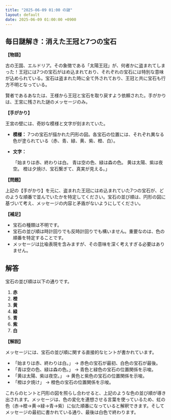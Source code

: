 ```yaml
---
title: "2025-06-09 01:00 の謎"
layout: default
date: 2025-06-09 01:00:00 +0900
---
```

## 毎日謎解き：消えた王冠と7つの宝石

**【物語】**

古の王国、エルドリア。その象徴である「太陽王冠」が、何者かに盗まれてしまった！王冠には7つの宝石がはめ込まれており、それぞれの宝石には特別な意味が込められている。宝石は盗まれた時に全て外されており、王冠と共に宝石も行方不明となっている。

賢者であるあなたは、王様から王冠と宝石を取り戻すよう依頼された。手がかりは、王宮に残された謎のメッセージのみ。

**【手がかり】**

王宮の壁には、奇妙な模様と文字が刻まれていた。

*   **模様：** 7つの宝石が描かれた円形の図。各宝石の位置には、それぞれ異なる色が塗られている（赤、青、緑、黄、紫、橙、白）。
*   **文字：**

    「始まりは赤、終わりは白。
    青は空の色、緑は森の色。
    黄は太陽、紫は夜空。
    橙は夕焼け、宝石繋ぎて、真実が見える。」

**【問題】**

上記の【手がかり】を元に、盗まれた王冠にはめ込まれていた7つの宝石が、どのような順番で並んでいたかを特定してください。宝石の並び順は、円形の図に基づいて考え、メッセージの内容と矛盾がないようにしてください。

**【補足】**

*   宝石の種類は不明です。
*   宝石の並び順は時計回りでも反時計回りでも構いません。重要なのは、色の順番を特定することです。
*   メッセージは比喩表現を含みますが、その意味を深く考えすぎる必要はありません。

## 解答

宝石の並び順は以下の通りです。

1.  **赤**
2.  **橙**
3.  **黄**
4.  **緑**
5.  **青**
6.  **紫**
7.  **白**

**【解説】**

メッセージには、宝石の並び順に関する直接的なヒントが書かれています。

*   「始まりは赤、終わりは白。」 -> 赤色の宝石が最初、白色の宝石が最後。
*   「青は空の色、緑は森の色。」 -> 青色と緑色の宝石の位置関係を示唆。
*   「黄は太陽、紫は夜空。」 -> 黄色と紫色の宝石の位置関係を示唆。
*   「橙は夕焼け」 -> 橙色の宝石の位置関係を示唆。

これらのヒントと円形の図を照らし合わせると、上記のような色の並び順が導き出されます。メッセージは、色の変化を連想させる言葉を使っているため、虹の色（赤→橙→黄→緑→青→紫）に似た順番になっていると解釈できます。そしてメッセージの最初に書かれている通り、最後は白色で終わります。
